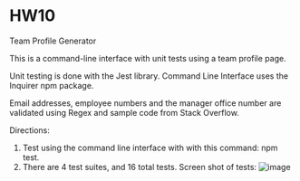 # HW10
Team Profile Generator

This is a command-line interface with unit tests using a team profile page.  

Unit testing is done with the Jest library.
Command Line Interface uses the Inquirer npm package.

Email addresses, employee numbers and the manager office number are validated using Regex and sample code from Stack Overflow.

Directions:
1.  Test using the command line interface with with this command: npm test.
2.  There are 4 test suites, and 16 total tests. Screen shot of tests: ![image](https://user-images.githubusercontent.com/10423865/111054780-504c9600-843d-11eb-8671-3aac0ed4ae1a.png)


